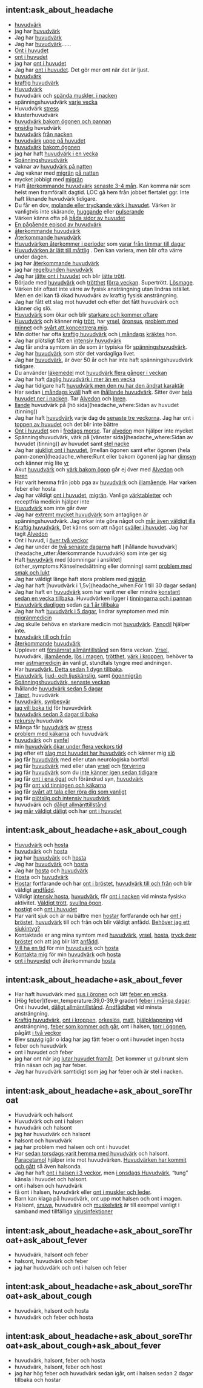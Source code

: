 ## intent:ask_about_headache
- [huvudvärk](headache)
- jag har [huvudvärk](headache)
- Jag har [huvudvärk](headache)
- Jag har [huvudvärk](headache)......
- [Ont i huvudet](headache:huvudvärk)
- [ont i huvudet](headache:huvudvärk)
- jag har [ont i huvudet](headache:huvudvärk)
- Jag har [ont i huvudet](headache:huvudvärk). Det gör mer ont när det är ljust.
- [huvudvärk](headache)
- [kraftig huvudvärk](headache_pain:4)
- [Huvudvärk](headache)
- huvudvärk och [spända muskler, i nacken](headache_where)
- spänningshuvudvärk [varje vecka](headache_when)
- Huvudvärk [stress](other_symptoms)
- klusterhuvudvärk
- [huvudvärk bakom ögonen och pannan](headache_where)
- [ensidig](headache_utter) huvudvärk
- [huvudvärk](headache) [från nacken](headache_where)
- [huvudvärk](headache) [uppe på huvudet](headache_where)
- [huvudvärk](headache) [bakom ögonen](headache_where)
- jag har haft [huvudvärk i en vecka](headache_when)
- [Spänningshuvudvärk](headache)
- vaknar av [huvudvärk på natten](headache_when)
- Jag vaknar med [migrän](headache:huvudvärk) [på natten](headache_when)
- mycket jobbigt med [migrän](headache:huvudvärk)
- Haft [återkommande huvudvärk](headache_utter) [senaste 3-4 mån](headache_when). Kan komma när som helst men framförallt dagtid. LOC gå hem från jobbet flertalet ggr. Inte haft liknande huvudvärk tidigare.
- Du får en dov, [molande eller tryckande värk i huvudet](headache_utter). Värken är vanligtvis inte skärande, [huggande](headache_utter) eller [pulserande](headache_utter)
- Värken känns ofta på [båda sidor av huvudet](headache_where)
- [En pågående episod av huvudvärk](headache_utter)
- [återkommande huvudvärk](headache_utter)
- [Återkommande huvudvärk](headache_utter)
- [Huvudvärken återkommer i perioder](headache_utter) som [varar från timmar till dagar](headache_when)
- [Huvudvärken är lätt till måttlig](headache_pain:2) . Den kan variera, men blir ofta värre under dagen.
- jag har [återkommande huvudvärk](headache_utter)
- jag har [regelbunden huvudvärk](headache_utter)
- Jag har [jätte ont i huvudet](headache_pain:3) och blir [jätte trött](other_symptoms:Trötthet).
- Började med [huvudvärk](headache) och [trötthet](other_symptoms) [förra veckan](headache_when). Supertrött. [Lösmage](other_symptoms).
- Värken blir oftast inte värre av fysisk ansträngning utan lindras istället. Men en del kan få ökad huvudvärk av kraftig fysisk ansträngning.
- Jag har fått ett slag mot huvudet och efter det fått huvudvärk och känner dig slö.
- [Huvudvärk](headache) som ökar och blir [starkare och kommer oftare](headache_utter)
- [Huvudvärk](headache) och känner mig [trött](other_symptoms), har [yrsel](other_symptoms), [öronsus](other_symptoms), [problem med minnet](other_symptoms) och [svårt att koncentrera mig](other_symptoms).
- Min dotter har ofta [kraftig huvudvärk](headache_pain:4) och [i måndags](headache_when) [kräktes](other_symptoms:Kräkningar) hon.
- Jag har plötsligt fått en [intensiv huvudvärk](headache_utter)
- Jag får andra symtom än de som är typiska för [spänningshuvudvärk](headache).
- Jag har [huvudvärk](headache) som stör det vardagliga livet.
- Jag har [huvudvärk](headache), är över 50 år och har inte haft spänningshuvudvärk tidigare.
- Du använder [läkemedel](medication) mot [huvudvärk flera gånger i veckan](headache_when)
- Jag har haft [daglig huvudvärk i mer än en vecka](headache_when)
- Jag har tidigare haft [huvudvärk men den nu har den ändrat karaktär](headache_utter)
- Har sedan [i måndags kväll](headache_when) haft en [ihållande huvudvärk](headache_utter). Sitter över [hela huvudet ner i nacken](headache_where). Tar [Alvedon](medication) och [Ipren](medication).
- [Ilande](headache_utter) huvudvärk på [hö sida](headache_where:Sidan av huvudet (tinning))
- Jag har haft [huvudvärk](headache) varje dag de [senaste tre veckorna](headache_when). Jag har ont i [toppen av huvudet](headache_where) och det blir inte bättre
- [Ont i huvudet](headache:huvudvärk) sen i [fredags morse](headache_when). Tar [alvedon](medication) men hjälper inte mycket
- Spänningshuvudvärk, värk på [vänster sida](headache_where:Sidan av huvudet (tinning)) av huvudet samt [stel nacke](other_symptoms)
- Jag har [sjukligt ont i huvudet](headache_pain:4), [mellan ögonen samt efter ögonen (hela pann-zonen](headache_where:Runt eller bakom ögonen) jag har [dimsyn](other_symptoms:Synbesvär) och känner mig lite [yr](other_symptoms:Svindel)
- Akut [huvudvärk](headache) och [värk bakom ögon](headache_where) går ej över med [Alvedon](medication) och [Ipren](medication)
- Har varit hemma från jobb pga av [huvudvärk](headache) och [illamående](other_symptoms:Illamående). Har varken feber eller hosta
- Jag har väldigt [ont i huvudet](headache:huvudvärk), [migrän](symptom). Vanliga [värktabletter](medication) och receptfria medicin hjälper inte
- [Huvudvärk](headache) som inte går över
- Jag har [extremt mycket huvudvärk](headache_pain:4) som antagligen är spänningshuvudvärk. Jag orkar inte göra något och [mår även väldigt illa](other_symptoms:Illamående)
- [Kraftig huvudvärk](headache_pain:4), Det känns som att något [sväller i huvudet](other_symptoms). Jag har tagit [Alvedon](medication)
- Ont i huvud, i [över två veckor](headache_when)
- Jag har under de [två senaste dagarna](headache_when) haft [ihållande huvudvärk](headache_utter:Återkommande huvudvärk) som inte ger sig
- Haft [huvudvärk](headache) med [domningar i ansiktet](other_symptoms:Känselnedsättning eller domning) samt [problem med smak och lukt](other_symptoms)
- Jag har väldigt länge haft stora problem med [migrän](headache:huvudvärk)
- Jag har haft [huvudvärk i 1,5v](headache_when:För 1 till 30 dagar sedan)
- Jag har haft en [huvudvärk](headache) som har varit mer eller mindre [konstant](headache_utter) [sedan en vecka tillbaka](headache_when). Huvudvärken ligger i [tinningarna och i pannan](headache_where)
- [Huvudvärk dagligen](headache_utter) sedan [ca 1 år tillbaka](headache_when)
- Jag har haft [huvudvärk i 5 dagar](headache_when), lindrar symptomen med min [migränmedicin](medication)
- Jag skulle behöva en starkare medicin mot [huvudvärk](headache). [Panodil](medication) hjälper inte.
- [huvudvärk till och från](headache_utter)
- [återkommande](headache_utter) [huvudvärk](headache)
- Upplever ett [försämrat allmäntillstånd](state_of_health:40) sen förra veckan. [Yrsel](other_symptoms), huvudvärk, [illamående](other_symptoms), [lös i magen](other_symptoms), [trötthet](other_symptoms), [värk i kroppen](other_symptoms), behöver ta mer [astmamedicin](medication) än vanligt, stundtals tyngre med andningen.
- Har [huvudvärk. Detta sedan 1 dygn tillbaka](headache_when).
- [Huvudvärk](headache), [ljud- och ljuskänslig](other_symptoms), samt [ögonmigrän](other_symptoms)
- [Spänningshuvudvärk, senaste veckan](headache_when)
- Ihållande [huvudvärk sedan 5 dagar](headache_when)
- [Täppt](other_symptoms), huvudvärk
- [huvudvärk](headache), [synbesvär](other_symptoms)
- [jag vill boka tid](expectation) för huvuvdvärk
- [huvudvärk sedan 3 dagar tillbaka](headache_when)
- [rekursiv](headache_utter) huvudvärk
- Många får [huvudvärk](headache) av [stress](other_symptoms)
- [problem med käkarna](other_symptoms) och huvudvärk
- [huvudvärk](headache) och [synfel](other_symptoms)
- min [huvudvärk ökar under flera veckors tid](headache_when)
- jag efter ett [slag mot huvudet har huvudvärk](headache_utter) och känner mig [slö](other_symptoms)
- jag får [huvudvärk](headache) med eller utan neurologiska bortfall
- jag får [huvudvärk](headache) med eller utan [yrsel](other_symptoms) och [förvirring](other_symptoms)
- jag får [huvudvärk](headache) som du [inte känner igen sedan tidigare](headache_utter)
- jag får [ont i ena ögat](headache_where) och förändrad syn, [huvudvärk](headache)
- jag får [ont vid tinningen och käkarna](headache_where)
- jag får [svårt att tala eller röra dig som vanligt](other_symptoms)
- jag får [plötslig och intensiv huvudvärk](headache_utter)
- huvudvärk och [dåligt allmänttillstånd](state_of_health:30)
- jag [mår väldigt dåligt](state_of_health:30) och har [ont i huvudet](headache:huvudvärk)

## intent:ask_about_headache+ask_about_cough
- [Huvudvärk](headache) och [hosta](cough)
- [huvudvärk](headache) och [hosta](cough)
- jag har [huvudvärk](headache) och [hosta](cough)
- Jag har [huvudvärk](headache) och [hosta](cough)
- Jag har [hosta](cough) och [huvudvärk](headache)
- [Hosta](cough) och [huvudvärk](headache)
- [Hostar](cough:hosta) fortfarande och har [ont i bröstet](other_symptoms), [huvudvärk till och från](headache_utter) och blir väldigt [andfådd](other_symptoms).
- Väldigt [intensiv hosta](cough_shape), [huvudvärk](headache), får [ont i nacken](other_symptoms) vid minsta fysiska aktivitet. [Väldigt trött](other_symptoms), [svullna ögon](other_symptoms).
- [hostigt](cough:hosta) och [ont i huvudet](headache)
- Har varit sjuk och är nu bättre men [hostar](cough:hosta) fortfarande och har [ont i bröstet](other_symptoms), [huvudvärk](headache) till och från och blir väldigt anfådd. [Behöver jag ett sjukintyg?](expectation)
- Kontaktade er ang mina symtom med [huvudvärk](headache), [yrsel](other_symptoms), [hosta](cough), [tryck över bröstet](other_symptoms) och att jag blir lätt [anfådd](other_symptoms).
- [Vill ha en tid](expectation) för min [huvudvärk](headache) och [hosta](cough)
- [Kontakta mig](expectation) för min [huvudvärk](headache) och [hosta](cough)
- [ont i huvuvdet](headache:Huvudvärk) och återkommande [hosta](cough)

## intent:ask_about_headache+ask_about_fever
- Har haft huvudvärk med [sus i öronen](other_symptoms) och lätt [feber en vecka](fever_length).
- [Hög feber](fever_temperature:39,0-39,9 grader) [feber i många dagar](fever_length). Ont i huvudet, [dåligt allmäntillstånd](state_of_health:40). [Andfåddhet](other_symptoms) vid minsta ansträngning.
- [Kraftig huvudvärk](headache_pain:4), [ont i kroppen](other_symptoms), [orkeslös](other_symptoms), [matt](other_symptoms), [hjälpklappning](other_symptoms) vid ansträngning, [feber som kommer och går](fever_length), ont i halsen, [torr i ögonen](other_symptoms), pågått [i två veckor](headache_when)
- Blev [snuvig](symptom) igår o idag har jag fått feber o ont i huvudet ingen hosta
- feber och huvudvärk
- ont i huvudet och feber
- jag har ont när jag [lutar huvudet framåt](headache_where). Det kommer ut gulbrunt slem från näsan och jag har feber.
- Jag har huvudvärk samtidigt som jag har feber och är stel i nacken.


## intent:ask_about_headache+ask_about_soreThroat
- Huvudvärk och halsont
- Huvudvärk och ont i halsen
- huvudvärk och halsont
- jag har huvudvärk och halsont
- halsont och huvudvärk
- jag har problem med halsen och ont i huvudet
- Har [sedan torsdags varit hemma med huvudvärk](headache_when) och halsont. [Paracetamol](medication) hjälper inte mot huvudvärken. [Huvudvärken har kommit och gått](headache_utter) så även halsonda.
- Jag har haft [ont i halsen i 3 veckor](soreThroat_duration), men [i onsdags Huvudvärk](headache_when), “tung” känsla i huvudet och halsont.
- ont i halsen och huvudvärk
- få ont i halsen, huvudvärk eller [ont i muskler och leder](other_symptoms).
- Barn kan klaga på huvudvärk, ont upp mot halsen och ont i magen.
- Halsont, [snuva](other_symptoms), huvudvärk och [muskelvärk](other_symptoms) är till exempel vanligt i samband med tillfälliga [virusinfektioner](other_symptoms)

## intent:ask_about_headache+ask_about_soreThroat+ask_about_fever
- huvudvärk, halsont och feber
- halsont, huvudvärk och feber
- jag har huduvdärk och ont i halsen och feber

## intent:ask_about_headache+ask_about_soreThroat+ask_about_cough
- huvudvärk, halsont och hosta
- huvudvärk och feber och hosta

## intent:ask_about_headache+ask_about_soreThroat+ask_about_cough+ask_about_fever
- huvudvärk, halsont, feber och hosta
- huvudvärk, halsont, feber och host
- jag har hög feber och huvudvärk sedan igår, ont i halsen sedan 2 dagar tillbaka och hostar
